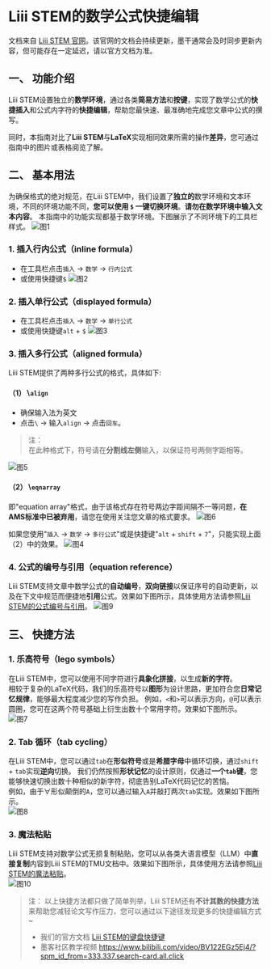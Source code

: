 # Liii STEM的数学公式快捷编辑

文档来自 [Liii STEM 官网](https://liiistem.cn/docs/guide-eqbj.html)。该官网的文档会持续更新，墨干通常会及时同步更新内容，但可能存在一定延迟，请以官方文档为准。

## 一、 功能介绍
Liii STEM设置独立的**数学环境**，通过各类**简易方法**和**按键**，实现了数学公式的**快捷插入**和公式内字符的**快捷编辑**，帮助您最快速、最准确地完成您文章中公式的撰写。

同时，本指南对比了**Liii STEM**与**LaTeX**实现相同效果所需的操作**差异**，您可通过指南中的图片或表格阅览了解。

## 二、 基本用法
为确保格式的绝对规范，在Liii STEM中，我们设置了**独立的**数学环境和文本环境，不同的环境功能不同，**您可以使用 `$` 一键切换环境**。**请勿在数学环境中输入文本内容**。
本指南中的功能实现都基于数学环境。下图展示了不同环境下的工具栏样式。
![图1](../../images/eqbj-1.jpg) 

### 1. 插入行内公式（inline formula）
- 在工具栏点击`插入` -> `数学` -> `行内公式`
- 或使用快捷键`$`
![图2](../../images/eqbj-2.jpg)    

### 2. 插入单行公式（displayed formula）
- 在工具栏点击`插入` -> `数学` -> `单行公式`
- 或使用快捷键`alt` + `$`
![图3](../../images/eqbj-3.jpg)   

### 3. 插入多行公式（aligned formula）

Liii STEM提供了两种多行公式的格式，具体如下:

#### （1）$\backslash\texttt{align}$  
- 确保输入法为英文
- 点击`\` -> 输入`align` -> 点击`回车`。
> 注：  
> 在此种格式下，符号请在**分割线左侧**输入，以保证符号两侧字距相等。  

![图5](../../images/eqbj-5.png)   

#### （2）$\backslash\texttt{eqnarray}$
即"equation array"格式，由于该格式存在符号两边字距间隔不一等问题，**在AMS标准中已被弃用**，请您在使用关注您文章的格式要求。
![图6](../../images/eqbj-6.png)     

如果您使用"`插入` -> `数学` -> `多行公式`"或是快捷键"`alt` + `shift` + `7`"，只能实现上面（2）中的效果。
![图4](../../images/eqbj-4.jpg)    

### 4. 公式的编号与引用（equation reference） 
Liii STEM支持文章中数学公式的**自动编号**，**双向链接**以保证序号的自动更新，以及在下文中规范而便捷地**引用**公式。效果如下图所示，具体使用方法请参照[Liii STEM的公式编号与引用](./guide-eq.md)。
![图9](../../images/eq_1.png)  


## 三、 快捷方法

### 1. 乐高符号（lego symbols） 
在Liii STEM中，您可以使用不同字符进行**具象化拼接**，以生成**新的字符**。    
相较于复杂的LaTeX代码，我们的乐高符号以**图形**为设计思路，更加符合您**日常记忆规律**，能够最大程度减少您的写作负担。
例如，`<`和`>`可以表示方向，`@`可以表示圆圈，您可在这两个符号基础上衍生出数十个常用字符。效果如下图所示。   
![图7](../../images/eqbj-7.png)   

### 2. Tab 循环（tab cycling）
在Liii STEM中，您可以通过`tab`在**形似符号**或是**希腊字母**中循环切换，通过`shift` + `tab`实现**逆向**切换。
我们仍然按照**形状记忆**的设计原则，仅通过**一个`tab`键**，您能够快速切换出数十种相似的新字符，彻底告别LaTeX代码记忆的苦恼。  
例如，由于$\forall$形似颠倒的`A`，您可以通过输入`A`并敲打两次`tab`实现。效果如下图所示。  
![图8](../../images/eqbj-8.png)   
 
### 3. 魔法粘贴
Liii STEM支持对数学公式无损复制粘贴，您可以从各类大语言模型（LLM）中**直接复制**内容到Liii STEM的TMU文档中。效果如下图所示，具体使用方法请参照[Liii STEM的魔法粘贴](./guide-magic-paste.md)。    
![图10](../../images/magic-paste-llm.png)    

> 注：
> 以上快捷方法都只做了简单列举，Liii STEM还有**不计其数的快捷方法**来帮助您减轻论文写作压力，您可以通过以下途径发现更多的快捷编辑方式~
> - 我们的官方文档 [Liii STEM的键盘快捷键](./keyboard-shortcuts.md)
> - 墨客社区教学视频 https://www.bilibili.com/video/BV122EGz5Ej4/?spm_id_from=333.337.search-card.all.click

